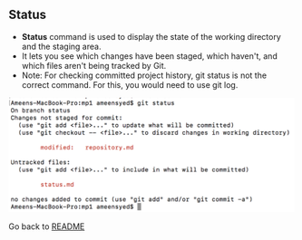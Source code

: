 ## Status

* **Status** command is used to display the state of the working directory and the staging area.
* It lets you see which changes have been staged, which haven't, and which files aren't being tracked by Git.
* Note: For checking committed project history, git status is not the correct command. For this, you would need to use git log.

![status](images/status.png)

Go back to [README](README.md)
